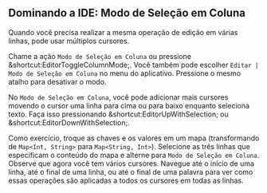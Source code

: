 ## Dominando a IDE: Modo de Seleção em Coluna

Quando você precisa realizar a mesma operação de edição em várias linhas, pode usar múltiplos cursores.

Chame a ação <span class="control">`Modo de Seleção em Coluna`</span> ou pressione <span class="shortcut">&shortcut:EditorToggleColumnMode;</span>. Você também pode escolher <span class="control">`Editar | Modo de Seleção em Coluna`</span> no menu do aplicativo. Pressione o mesmo atalho para desativar o modo.

No <span class="control">`Modo de Seleção em Coluna`</span>, você pode adicionar mais cursores movendo o cursor uma linha para cima ou para baixo enquanto seleciona texto. Faça isso pressionando <span class="shortcut">&shortcut:EditorUpWithSelection;</span> ou <span class="shortcut">&shortcut:EditorDownWithSelection;</span>.

Como exercício, troque as chaves e os valores em um mapa (transformando de `Map<Int, String>` para `Map<String, Int>`). Selecione as três linhas que especificam o conteúdo do mapa e alterne para <span class="control">`Modo de Seleção em Coluna`</span>. Observe que agora você tem vários cursores. Navegue até o início de uma linha, até o final de uma linha, ou até o final de uma palavra para ver como essas operações são aplicadas a todos os cursores em todas as linhas.